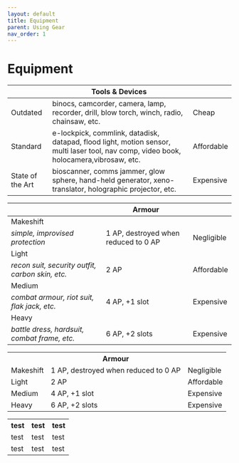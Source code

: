 ```yaml
---
layout: default
title: Equipment
parent: Using Gear
nav_order: 1
---
```


# Equipment



||Tools & Devices||
|------|------|------|
| Outdated | binocs, camcorder, camera, lamp, recorder, drill, blow torch, winch, radio, chainsaw, etc. | Cheap | 
| Standard | e-lockpick, commlink, datadisk, datapad, flood light, motion sensor, multi laser tool, nav comp, video book, holocamera,vibrosaw, etc. | Affordable | 
| State of the Art | bioscanner, comms jammer, glow sphere, hand-held generator, xeno-translator, holographic projector, etc. | Expensive | 

||Armour||
|------|------|------|
| Makeshift 
*simple, improvised protection* | 1 AP, destroyed when reduced to 0 AP | Negligible | 
| Light 
*recon suit, security outfit, carbon skin, etc.* | 2 AP | Affordable | 
| Medium 
*combat armour, riot suit, flak jack, etc.* | 4 AP, +1 slot | Expensive |
| Heavy 
*battle dress, hardsuit, combat frame, etc.* | 6 AP, +2 slots | Expensive |

<table>
  <tr>
    <th></th>
    <th>Armour</th>
    <th></th>
  </tr>
  <tr>
    <td>Makeshift</td>
    <td>1 AP, destroyed when reduced to 0 AP</td>
    <td>Negligible</td>
  </tr>
  <tr>
    <td>Light</td>
    <td>2 AP</td>
    <td>Affordable</td>
  </tr>
  <tr>
    <td>Medium</td>
    <td>4 AP, +1 slot</td>
    <td>Expensive</td>
  </tr>
  <tr>
    <td>Heavy</td>
    <td>6 AP, +2 slots</td>
    <td>Expensive</td>
  </tr>
</table> 

<table>
  <tr>
    <th>test</th>
    <th>test</th>
    <th>test</th>
  </tr>
  <tr>
    <td>test</td>
    <td>test</td>
    <td>test</td>
  </tr>
  <tr>
    <td>test</td>
    <td>test</td>
    <td>test</td>
  </tr>
</table> 

